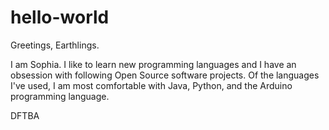 # hello-world

Greetings, Earthlings.

I am Sophia. I like to learn new programming languages and I have an obsession with following Open Source software projects.
Of the languages I've used, I am most comfortable with Java, Python, and the Arduino programming language.

DFTBA
